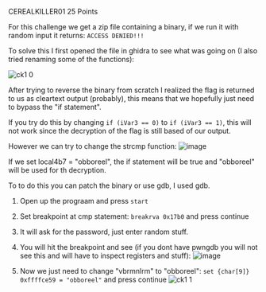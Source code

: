 
CEREALKILLER01 25 Points

For this challenge we get a zip file containing a binary, if we run it with random input it returns: `ACCESS DENIED!!!`

To solve this I first opened the file in ghidra to see what was going on (I also tried renaming some of the functions):

![ck1 0](https://github.com/user-attachments/assets/eb76067e-f74b-4ba7-a7f4-845a83eb27e9)

After trying to reverse the binary from scratch I realized the flag is returned to us as cleartext output (probably), this means that we hopefully just need to bypass the "if statement".

If you try do this by changing ```if (iVar3 == 0)``` to ```if (iVar3 == 1)```, this will not work since the decryption of the flag is still based of our output.

However we can try to change the strcmp function:
![image](https://github.com/user-attachments/assets/fe16e913-b44b-44e5-8951-ae2e54440c28)

If we set local4b7 = "obboreel", the if statement will be true and "obboreel" will be used for th decryption.

To to do this you can patch the binary or use gdb, I used gdb.

1) Open up the prograam and press `start`
2) Set breakpoint at cmp statement: `breakrva 0x17b0` and press continue
3) It will ask for the password, just enter random stuff.
4) You will hit the breakpoint and see (if you dont have pwngdb you will not see this and will have to inspect registers and stuff):
![image](https://github.com/user-attachments/assets/47f05de9-feda-4cad-a88c-13b4c31eba68)

5) Now we just need to change "vbrmnlrm" to "obboreel": ```set {char[9]} 0xffffce59 = "obboreel"``` and press continue
 ![ck1 1](https://github.com/user-attachments/assets/4a495b66-a5a2-4bf3-b1bb-ecdc7b80ae32)
